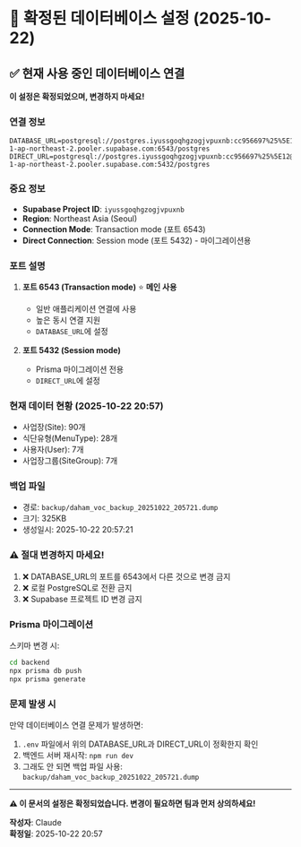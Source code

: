 # 📌 확정된 데이터베이스 설정 (2025-10-22)

## ✅ 현재 사용 중인 데이터베이스 연결

**이 설정은 확정되었으며, 변경하지 마세요!**

### 연결 정보

```env
DATABASE_URL=postgresql://postgres.iyussgoqhgzogjvpuxnb:cc956697%25%5E12@aws-1-ap-northeast-2.pooler.supabase.com:6543/postgres
DIRECT_URL=postgresql://postgres.iyussgoqhgzogjvpuxnb:cc956697%25%5E12@aws-1-ap-northeast-2.pooler.supabase.com:5432/postgres
```

### 중요 정보

- **Supabase Project ID**: `iyussgoqhgzogjvpuxnb`
- **Region**: Northeast Asia (Seoul)
- **Connection Mode**: Transaction mode (포트 6543)
- **Direct Connection**: Session mode (포트 5432) - 마이그레이션용

### 포트 설명

1. **포트 6543 (Transaction mode)** ⭐ **메인 사용**
   - 일반 애플리케이션 연결에 사용
   - 높은 동시 연결 지원
   - `DATABASE_URL`에 설정

2. **포트 5432 (Session mode)**
   - Prisma 마이그레이션 전용
   - `DIRECT_URL`에 설정

### 현재 데이터 현황 (2025-10-22 20:57)

- 사업장(Site): 90개
- 식단유형(MenuType): 28개
- 사용자(User): 7개
- 사업장그룹(SiteGroup): 7개

### 백업 파일

- 경로: `backup/daham_voc_backup_20251022_205721.dump`
- 크기: 325KB
- 생성일시: 2025-10-22 20:57:21

### ⚠️ 절대 변경하지 마세요!

1. ❌ DATABASE_URL의 포트를 6543에서 다른 것으로 변경 금지
2. ❌ 로컬 PostgreSQL로 전환 금지
3. ❌ Supabase 프로젝트 ID 변경 금지

### Prisma 마이그레이션

스키마 변경 시:

```bash
cd backend
npx prisma db push
npx prisma generate
```

### 문제 발생 시

만약 데이터베이스 연결 문제가 발생하면:

1. `.env` 파일에서 위의 DATABASE_URL과 DIRECT_URL이 정확한지 확인
2. 백엔드 서버 재시작: `npm run dev`
3. 그래도 안 되면 백업 파일 사용: `backup/daham_voc_backup_20251022_205721.dump`

---

**⚠️ 이 문서의 설정은 확정되었습니다. 변경이 필요하면 팀과 먼저 상의하세요!**

**작성자**: Claude  
**확정일**: 2025-10-22 20:57
